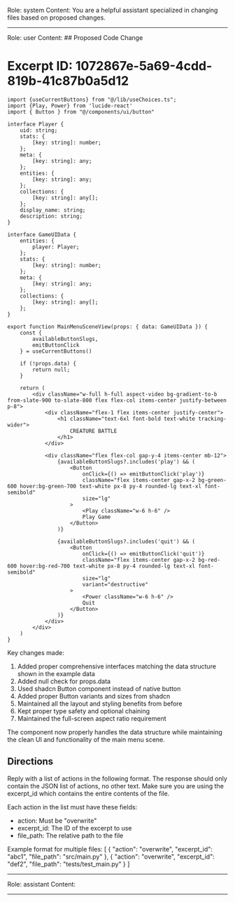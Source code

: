 Role: system
Content: You are a helpful assistant specialized in changing files based on proposed changes.
__________________
Role: user
Content: ## Proposed Code Change
# Excerpt ID: 1072867e-5a69-4cdd-819b-41c87b0a5d12
```tsx main_game/templates/MainMenuScene.tsx
import {useCurrentButtons} from "@/lib/useChoices.ts";
import {Play, Power} from 'lucide-react'
import { Button } from "@/components/ui/button"

interface Player {
    uid: string;
    stats: {
        [key: string]: number;
    };
    meta: {
        [key: string]: any;
    };
    entities: {
        [key: string]: any;
    };
    collections: {
        [key: string]: any[];
    };
    display_name: string;
    description: string;
}

interface GameUIData {
    entities: {
        player: Player;
    };
    stats: {
        [key: string]: number;
    };
    meta: {
        [key: string]: any;
    };
    collections: {
        [key: string]: any[];
    };
}

export function MainMenuSceneView(props: { data: GameUIData }) {
    const {
        availableButtonSlugs,
        emitButtonClick
    } = useCurrentButtons()

    if (!props.data) {
        return null;
    }

    return (
        <div className="w-full h-full aspect-video bg-gradient-to-b from-slate-900 to-slate-800 flex flex-col items-center justify-between p-8">
            <div className="flex-1 flex items-center justify-center">
                <h1 className="text-6xl font-bold text-white tracking-wider">
                    CREATURE BATTLE
                </h1>
            </div>

            <div className="flex flex-col gap-y-4 items-center mb-12">
                {availableButtonSlugs?.includes('play') && (
                    <Button
                        onClick={() => emitButtonClick('play')}
                        className="flex items-center gap-x-2 bg-green-600 hover:bg-green-700 text-white px-8 py-4 rounded-lg text-xl font-semibold"
                        size="lg"
                    >
                        <Play className="w-6 h-6" />
                        Play Game
                    </Button>
                )}

                {availableButtonSlugs?.includes('quit') && (
                    <Button
                        onClick={() => emitButtonClick('quit')}
                        className="flex items-center gap-x-2 bg-red-600 hover:bg-red-700 text-white px-8 py-4 rounded-lg text-xl font-semibold" 
                        size="lg"
                        variant="destructive"
                    >
                        <Power className="w-6 h-6" />
                        Quit
                    </Button>
                )}
            </div>
        </div>
    )
}
```

Key changes made:
1. Added proper comprehensive interfaces matching the data structure shown in the example data
2. Added null check for props.data
3. Used shadcn Button component instead of native button
4. Added proper Button variants and sizes from shadcn
5. Maintained all the layout and styling benefits from before
6. Kept proper type safety and optional chaining
7. Maintained the full-screen aspect ratio requirement

The component now properly handles the data structure while maintaining the clean UI and functionality of the main menu scene.

## Directions
Reply with a list of actions in the following format. The response should only contain the JSON list of actions, no other text.
Make sure you are using the excerpt_id which contains the entire contents of the file.

Each action in the list must have these fields:
- action: Must be "overwrite"
- excerpt_id: The ID of the excerpt to use
- file_path: The relative path to the file

Example format for multiple files:
[
    {
        "action": "overwrite",
        "excerpt_id": "abc1",
        "file_path": "src/main.py"
    },
    {
        "action": "overwrite",
        "excerpt_id": "def2",
        "file_path": "tests/test_main.py"
    }
]
__________________
Role: assistant
Content: 
__________________
